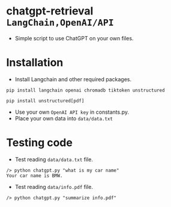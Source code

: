 # chatgpt-retrieval `LangChain,OpenAI/API`
- Simple script to use ChatGPT on your own files.

# Installation
  - Install Langchain and other required packages.
```
pip install langchain openai chromadb tiktoken unstructured
```
```
pip install unstructured[pdf]
``` 
- Use your own `OpenAI API key` in constants.py.
- Place your own data into `data/data.txt`

# Testing code
- Test reading `data/data.txt` file.
```
/> python chatgpt.py "what is my car name"
Your car name is BMW.
```
- Test reading `data/info.pdf` file.
```
/> python chatgpt.py "summarize info.pdf"
```

